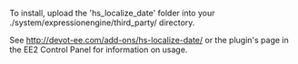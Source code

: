 To install, upload the 'hs_localize_date' folder into your ./system/expressionengine/third_party/ directory.

See http://devot-ee.com/add-ons/hs-localize-date/ or the plugin's page in the EE2 Control Panel for information on usage.